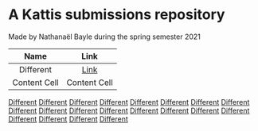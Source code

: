 # A Kattis submissions repository

Made by Nathanaël Bayle during the spring semester 2021



Name  | Link
:---: | :---:
Different  | [Link](https://open.kattis.com/problems/different/ "Link")
Content Cell  | Content Cell




[Different](https://open.kattis.com/problems/different/ "Different")
[Different](https://open.kattis.com/problems/different/ "Different")
[Different](https://open.kattis.com/problems/different/ "Different")
[Different](https://open.kattis.com/problems/different/ "Different")
[Different](https://open.kattis.com/problems/different/ "Different")
[Different](https://open.kattis.com/problems/different/ "Different")
[Different](https://open.kattis.com/problems/different/ "Different")
[Different](https://open.kattis.com/problems/different/ "Different")
[Different](https://open.kattis.com/problems/different/ "Different")
[Different](https://open.kattis.com/problems/different/ "Different")
[Different](https://open.kattis.com/problems/different/ "Different")
[Different](https://open.kattis.com/problems/different/ "Different")
[Different](https://open.kattis.com/problems/different/ "Different")
[Different](https://open.kattis.com/problems/different/ "Different")
[Different](https://open.kattis.com/problems/different/ "Different")
[Different](https://open.kattis.com/problems/different/ "Different")
[Different](https://open.kattis.com/problems/different/ "Different")
[Different](https://open.kattis.com/problems/different/ "Different")
[Different](https://open.kattis.com/problems/different/ "Different")
[Different](https://open.kattis.com/problems/different/ "Different")



